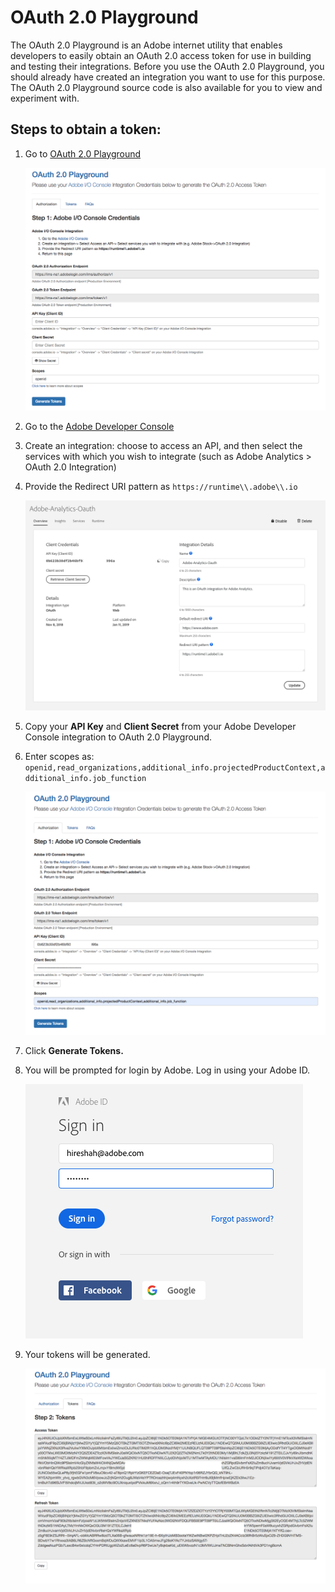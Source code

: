 # OAuth 2.0 Playground

The OAuth 2.0 Playground is an Adobe internet utility that enables developers to easily obtain an OAuth 2.0 access token for use in building and testing their integrations. Before you use the OAuth 2.0 Playground, you should already have created an integration you want to use for this purpose. The OAuth 2.0 Playground source code is also available for you to view and experiment with.

## Steps to obtain a token:

1. Go to [OAuth 2.0 Playground](https://adobeioruntime.net/api/v1/web/io-solutions/adobe-oauth-playground/oauth.html)  
  
    <kbd>![op-1](../../Images/OP_1.png)</kbd>

2. Go to the [Adobe Developer Console](https://www.adobe.com/go/devs_console_ui)

3. Create an integration: choose to access an API, and then select the services with which you wish to integrate (such as Adobe Analytics > OAuth 2.0 Integration)

4. Provide the Redirect URI pattern as `https://runtime\\.adobe\\.io`  
  
    <kbd>![op-2](../../Images/OP_2.png)</kbd>

5. Copy your **API Key** and **Client Secret** from your Adobe Developer Console integration to OAuth 2.0 Playground.

6. Enter scopes as:  
  `openid,read_organizations,additional_info.projectedProductContext,additional_info.job_function`  
    
      <kbd>![op-3](../../Images/OP_3.png)</kbd>

7. Click **Generate Tokens.**

8. You will be prompted for login by Adobe. Log in using your Adobe ID.  
  
    <kbd>![op-4](../../Images/OP_4.png)</kbd>

9. Your tokens will be generated.  
  
    <kbd>![op-5](../../Images/OP_5.png)</kbd>
